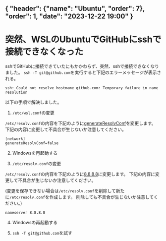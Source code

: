 { "header": {"name": "Ubuntu", "order": 7}, "order": 1, "date": "2023-12-22 19:00" }
---
# 突然、WSLのUbuntuでGitHubにsshで接続できなくなった

sshでGitHubに接続できていたにもかかわらず、突然、sshで接続できなくなりました。
`ssh -T git@github.com`を実行すると下記のエラーメッセージが表示される。

`ssh: Could not resolve hostname github.com: Temporary failure in name resolution`

以下の手順で解決しました。

1. `/etc/wsl.conf`の変更

`/etc/resolv.conf`の内容を下記のように[generateResolvConf](https://learn.microsoft.com/en-us/windows/wsl/wsl-config#network-settings)を変更します。
下記の内容に変更して不具合が生じないか注意してください。

```
[network]
generateResolvConf=false
```

2. Windowsを再起動する

3. `/etc/resolv.conf`の変更

`/etc/resolv.conf`の内容を下記のように[8.8.8.8](https://en.wikipedia.org/wiki/Google_Public_DNS)に変更します。
下記の内容に変更して不具合が生じないか注意してください。

(変更を保存できない場合は`/etc/resolv.conf`を削除して新たに`/etc/resolv.conf`を作成します。
削除しても不具合が生じないか注意してください。)

```
nameserver 8.8.8.8
```

4. Windowsの再起動する

5. `ssh -T git@github.com`を試す